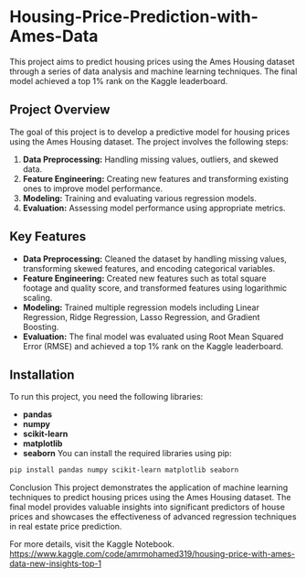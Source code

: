 # Housing-Price-Prediction-with-Ames-Data
This project aims to predict housing prices using the Ames Housing dataset through a series of data analysis and machine learning techniques. The final model achieved a top 1% rank on the Kaggle leaderboard.

## Project Overview

The goal of this project is to develop a predictive model for housing prices using the Ames Housing dataset. The project involves the following steps:

1. **Data Preprocessing:** Handling missing values, outliers, and skewed data.
2. **Feature Engineering:** Creating new features and transforming existing ones to improve model performance.
3. **Modeling:** Training and evaluating various regression models.
4. **Evaluation:** Assessing model performance using appropriate metrics.

## Key Features
- **Data Preprocessing:** Cleaned the dataset by handling missing values, transforming skewed features, and encoding categorical variables.
- **Feature Engineering:** Created new features such as total square footage and quality score, and transformed features using logarithmic scaling.
- **Modeling:** Trained multiple regression models including Linear Regression, Ridge Regression, Lasso Regression, and Gradient Boosting.
- **Evaluation:** The final model was evaluated using Root Mean Squared Error (RMSE) and achieved a top 1% rank on the Kaggle leaderboard.

## Installation
To run this project, you need the following libraries:

- **pandas**
- **numpy**
- **scikit-learn**
- **matplotlib**
- **seaborn**
You can install the required libraries using pip:
```bash
pip install pandas numpy scikit-learn matplotlib seaborn
```
Conclusion
This project demonstrates the application of machine learning techniques to predict housing prices using the Ames Housing dataset. The final model provides valuable insights into significant predictors of house prices and showcases the effectiveness of advanced regression techniques in real estate price prediction.

For more details, visit the Kaggle Notebook.
https://www.kaggle.com/code/amrmohamed319/housing-price-with-ames-data-new-insights-top-1






